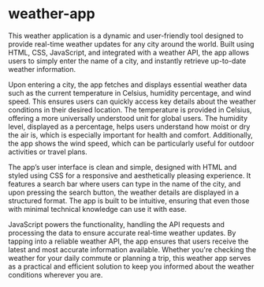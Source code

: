 # weather-app
This weather application is a dynamic and user-friendly tool designed to provide real-time weather updates for any city around the world. Built using HTML, CSS, JavaScript, and integrated with a weather API, the app allows users to simply enter the name of a city, and instantly retrieve up-to-date weather information.

Upon entering a city, the app fetches and displays essential weather data such as the current temperature in Celsius, humidity percentage, and wind speed. This ensures users can quickly access key details about the weather conditions in their desired location. The temperature is provided in Celsius, offering a more universally understood unit for global users. The humidity level, displayed as a percentage, helps users understand how moist or dry the air is, which is especially important for health and comfort. Additionally, the app shows the wind speed, which can be particularly useful for outdoor activities or travel plans.

The app’s user interface is clean and simple, designed with HTML and styled using CSS for a responsive and aesthetically pleasing experience. It features a search bar where users can type in the name of the city, and upon pressing the search button, the weather details are displayed in a structured format. The app is built to be intuitive, ensuring that even those with minimal technical knowledge can use it with ease.

JavaScript powers the functionality, handling the API requests and processing the data to ensure accurate real-time weather updates. By tapping into a reliable weather API, the app ensures that users receive the latest and most accurate information available. Whether you're checking the weather for your daily commute or planning a trip, this weather app serves as a practical and efficient solution to keep you informed about the weather conditions wherever you are.
